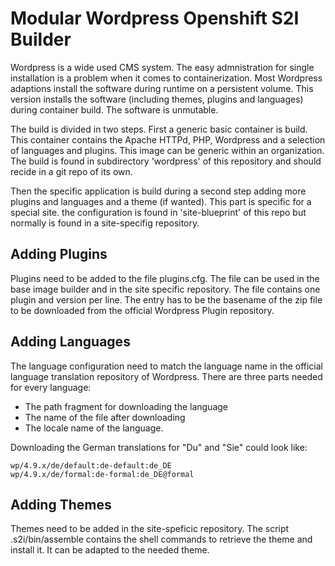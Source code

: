 Modular Wordpress Openshift S2I Builder
==

Wordpress is a wide used CMS system. The easy admnistration for single installation is a problem when it comes to
containerization. Most Wordpress adaptions install the software during runtime on a persistent volume. This version
installs the software (including themes, plugins and languages) during container build. The software is unmutable.

The build is divided in two steps. First a generic basic container is build. This container contains the Apache HTTPd,
PHP, Wordpress and a selection of languages and plugins. This image can be generic within an organization. The build
is found in subdirectory 'wordpress' of this repository and should recide in a git repo of its own.

Then the specific application is build during a second step adding more plugins and languages and a theme (if wanted).
This part is specific for a special site. the configuration is found in 'site-blueprint' of this repo but normally is
found in a site-specifig repository.


Adding Plugins
--
Plugins need to be added to the file plugins.cfg. The file can be used in the base image builder and in the site
specific repository. The file contains one plugin and version per line. The entry has to be the basename of the zip
file to be downloaded from the official Wordpress Plugin repository.


Adding Languages
--
The language configuration need to match the language name in the official language translation repository of 
Wordpress. There are three parts needed for every language:

* The path fragment for downloading the language
* The name of the file after downloading
* The locale name of the language.

Downloading the German translations for "Du" and "Sie" could look like: 
```
wp/4.9.x/de/default:de-default:de_DE
wp/4.9.x/de/formal:de-formal:de_DE@formal
```

Adding Themes
--
Themes need to be added in the site-speficic repository. The script .s2i/bin/assemble contains the shell commands to
retrieve the theme and install it. It can be adapted to the needed theme.